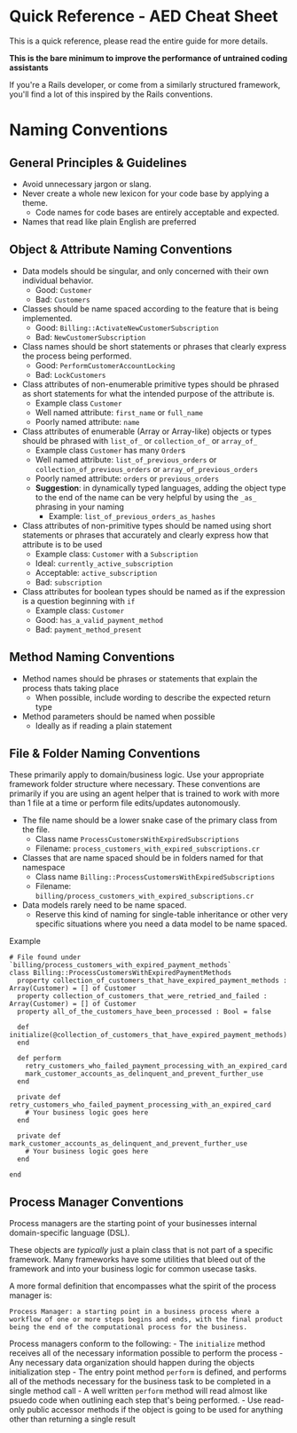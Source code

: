 # Quick Reference - AED Cheat Sheet

This is a quick reference, please read the entire guide for more details.

**This is the bare minimum to improve the performance of untrained coding assistants**

If you're a Rails developer, or come from a similarly structured framework, you'll find a lot of this inspired by the Rails conventions.


# Naming Conventions


## General Principles & Guidelines

- Avoid unnecessary jargon or slang.
- Never create a whole new lexicon for your code base by applying a theme.
	- Code names for code bases are entirely acceptable and expected.
- Names that read like plain English are preferred


## Object & Attribute Naming Conventions

- Data models should be singular, and only concerned with their own individual behavior.
	- Good: `Customer`
	- Bad: `Customers`
- Classes should be name spaced according to the feature that is being implemented.
	- Good: `Billing::ActivateNewCustomerSubscription`
	- Bad: `NewCustomerSubscription`
- Class names should be short statements or phrases that clearly express the process being performed.
	- Good: `PerformCustomerAccountLocking`
	- Bad: `LockCustomers`
- Class attributes of non-enumerable primitive types should be phrased as short statements for what the intended purpose of the attribute is.
	- Example class `Customer`
	- Well named attribute:  `first_name` or `full_name`
	- Poorly named attribute: `name`
- Class attributes of enumerable (Array or Array-like) objects or types should be phrased with `list_of_` or `collection_of_` or `array_of_`
	- Example class `Customer` has many `Order`s
	- Well named attribute: `list_of_previous_orders` or `collection_of_previous_orders` or `array_of_previous_orders`
	- Poorly named attribute: `orders` or `previous_orders`
	- **Suggestion**: in dynamically typed languages, adding the object type to the end of the name can be very helpful by using the `_as_` phrasing in your naming
		- Example: `list_of_previous_orders_as_hashes`
- Class attributes of non-primitive types should be named using short statements or phrases that accurately and clearly express how that attribute is to be used
	- Example class: `Customer` with a `Subscription`
	- Ideal: `currently_active_subscription`
	- Acceptable: `active_subscription`
	- Bad: `subscription`
- Class attributes for boolean types should be named as if the expression is a question beginning with `if`
	- Example class: `Customer`
	- Good: `has_a_valid_payment_method`
	- Bad: `payment_method_present`


## Method Naming Conventions

- Method names should be phrases or statements that explain the process thats taking place
	- When possible, include wording to describe the expected return type
- Method parameters should be named when possible
	- Ideally as if reading a plain statement


## File & Folder Naming Conventions

These primarily apply to domain/business logic. Use your appropriate framework folder structure where necessary. These conventions are primarily if you are using an agent helper that is trained to work with more than 1 file at a time or perform file edits/updates autonomously.

- The file name should be a lower snake case of the primary class from the file.
	- Class name `ProcessCustomersWithExpiredSubscriptions`
	- Filename: `process_customers_with_expired_subscriptions.cr`
- Classes that are name spaced should be in folders named for that namespace
	- Class name `Billing::ProcessCustomersWithExpiredSubscriptions`
	- Filename: `billing/process_customers_with_expired_subscriptions.cr`
- Data models rarely need to be name spaced. 
	- Reserve this kind of naming for single-table inheritance or other very specific situations where you need a data model to be name spaced.



Example
```crystal
# File found under `billing/process_customers_with_expired_payment_methods`
class Billing::ProcessCustomersWithExpiredPaymentMethods
  property collection_of_customers_that_have_expired_payment_methods : Array(Customer) = [] of Customer
  property collection_of_customers_that_were_retried_and_failed : Array(Customer) = [] of Customer
  property all_of_the_customers_have_been_processed : Bool = false

  def initialize(@collection_of_customers_that_have_expired_payment_methods)
  end

  def perform
    retry_customers_who_failed_payment_processing_with_an_expired_card
    mark_customer_accounts_as_delinquent_and_prevent_further_use
  end

  private def retry_customers_who_failed_payment_processing_with_an_expired_card
    # Your business logic goes here
  end

  private def mark_customer_accounts_as_delinquent_and_prevent_further_use
    # Your business logic goes here
  end

end
```

## Process Manager Conventions

Process managers are the starting point of your businesses internal domain-specific language (DSL).

These objects are _typically_ just a plain class that is not part of a specific framework. Many frameworks have some utilities that bleed out of the framework and into your business logic for common usecase tasks.

A more formal definition that encompasses what the spirit of the process manager is:

`Process Manager: a starting point in a business process where a workflow of one or more steps begins and ends, with the final product being the end of the computational process for the business.`

Process managers conform to the following:
	- The `initialize` method receives all of the necessary information possible to perform the process
		- Any necessary data organization should happen during the objects initialization step
	- The entry point method `perform` is defined, and performs all of the methods necessary for the business task to be completed in a single method call
		- A well written `perform` method will read almost like psuedo code when outlining each step that's being performed.
	- Use read-only public accessor methods if the object is going to be used for anything other than returning a single result

